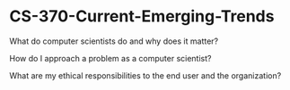 # CS-370-Current-Emerging-Trends

What do computer scientists do and why does it matter?


How do I approach a problem as a computer scientist?


What are my ethical responsibilities to the end user and the organization?

